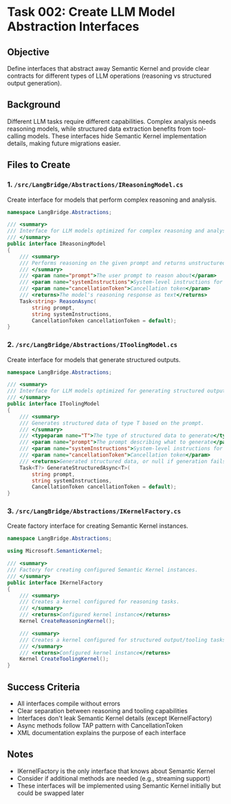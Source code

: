 # Task 002: Create LLM Model Abstraction Interfaces

## Objective
Define interfaces that abstract away Semantic Kernel and provide clear contracts for different types of LLM operations (reasoning vs structured output generation).

## Background
Different LLM tasks require different capabilities. Complex analysis needs reasoning models, while structured data extraction benefits from tool-calling models. These interfaces hide Semantic Kernel implementation details, making future migrations easier.

## Files to Create

### 1. `/src/LangBridge/Abstractions/IReasoningModel.cs`
Create interface for models that perform complex reasoning and analysis.

```csharp
namespace LangBridge.Abstractions;

/// <summary>
/// Interface for LLM models optimized for complex reasoning and analysis tasks.
/// </summary>
public interface IReasoningModel
{
    /// <summary>
    /// Performs reasoning on the given prompt and returns unstructured text response.
    /// </summary>
    /// <param name="prompt">The user prompt to reason about</param>
    /// <param name="systemInstructions">System-level instructions for the model</param>
    /// <param name="cancellationToken">Cancellation token</param>
    /// <returns>The model's reasoning response as text</returns>
    Task<string> ReasonAsync(
        string prompt,
        string systemInstructions,
        CancellationToken cancellationToken = default);
}
```

### 2. `/src/LangBridge/Abstractions/IToolingModel.cs`
Create interface for models that generate structured outputs.

```csharp
namespace LangBridge.Abstractions;

/// <summary>
/// Interface for LLM models optimized for generating structured outputs and tool calling.
/// </summary>
public interface IToolingModel
{
    /// <summary>
    /// Generates structured data of type T based on the prompt.
    /// </summary>
    /// <typeparam name="T">The type of structured data to generate</typeparam>
    /// <param name="prompt">The prompt describing what to generate</param>
    /// <param name="systemInstructions">System-level instructions for structured output</param>
    /// <param name="cancellationToken">Cancellation token</param>
    /// <returns>Generated structured data, or null if generation fails</returns>
    Task<T?> GenerateStructuredAsync<T>(
        string prompt,
        string systemInstructions,
        CancellationToken cancellationToken = default);
}
```

### 3. `/src/LangBridge/Abstractions/IKernelFactory.cs`
Create factory interface for creating Semantic Kernel instances.

```csharp
namespace LangBridge.Abstractions;

using Microsoft.SemanticKernel;

/// <summary>
/// Factory for creating configured Semantic Kernel instances.
/// </summary>
public interface IKernelFactory
{
    /// <summary>
    /// Creates a kernel configured for reasoning tasks.
    /// </summary>
    /// <returns>Configured kernel instance</returns>
    Kernel CreateReasoningKernel();

    /// <summary>
    /// Creates a kernel configured for structured output/tooling tasks.
    /// </summary>
    /// <returns>Configured kernel instance</returns>
    Kernel CreateToolingKernel();
}
```

## Success Criteria
- All interfaces compile without errors
- Clear separation between reasoning and tooling capabilities
- Interfaces don't leak Semantic Kernel details (except IKernelFactory)
- Async methods follow TAP pattern with CancellationToken
- XML documentation explains the purpose of each interface

## Notes
- IKernelFactory is the only interface that knows about Semantic Kernel
- Consider if additional methods are needed (e.g., streaming support)
- These interfaces will be implemented using Semantic Kernel initially but could be swapped later